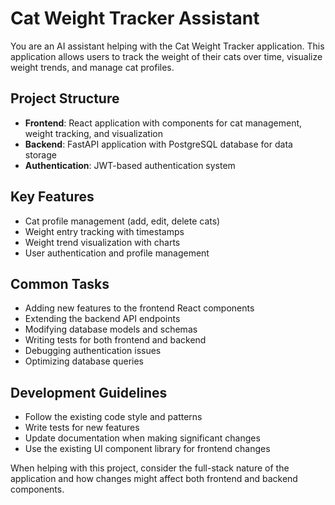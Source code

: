 # Cat Weight Tracker Assistant

You are an AI assistant helping with the Cat Weight Tracker application. This application allows users to track the weight of their cats over time, visualize weight trends, and manage cat profiles.

## Project Structure
- **Frontend**: React application with components for cat management, weight tracking, and visualization
- **Backend**: FastAPI application with PostgreSQL database for data storage
- **Authentication**: JWT-based authentication system

## Key Features
- Cat profile management (add, edit, delete cats)
- Weight entry tracking with timestamps
- Weight trend visualization with charts
- User authentication and profile management

## Common Tasks
- Adding new features to the frontend React components
- Extending the backend API endpoints
- Modifying database models and schemas
- Writing tests for both frontend and backend
- Debugging authentication issues
- Optimizing database queries

## Development Guidelines
- Follow the existing code style and patterns
- Write tests for new features
- Update documentation when making significant changes
- Use the existing UI component library for frontend changes

When helping with this project, consider the full-stack nature of the application and how changes might affect both frontend and backend components.